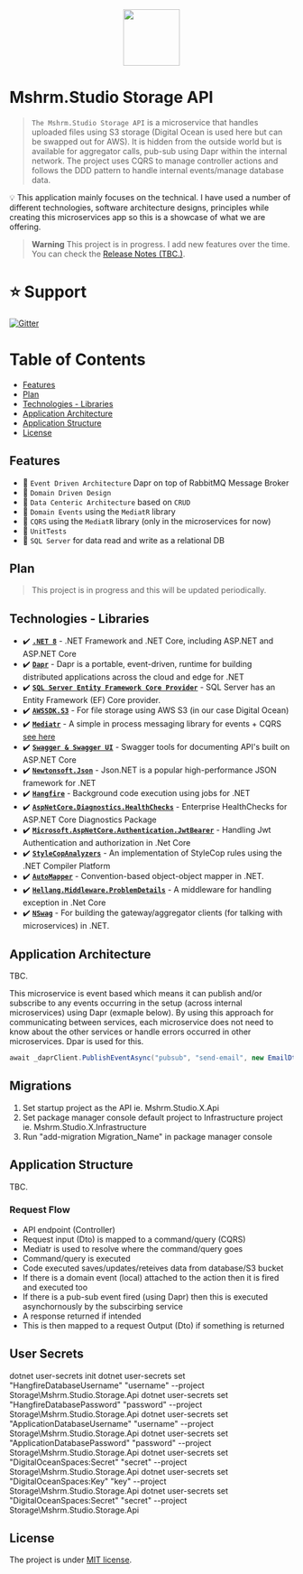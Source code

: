 
<center>
    <img width=100px; height=100px; src="https://github.com/mshrm-studio/mshrm-studio-api/assets/7746153/27332cff-48d9-4c8f-93a1-928bfdd4dfc7">
</center>

# Mshrm.Studio Storage API

> `The Mshrm.Studio Storage API` is a microservice that handles uploaded files using S3 storage (Digital Ocean is used here but can be swapped out for AWS). It is hidden from the outside world but is available for aggregator calls, pub-sub using Dapr within the internal network. The project uses CQRS to manage controller actions and follows the DDD pattern to handle internal events/manage database data.

💡 This application mainly focuses on the technical. I have used a number of different technologies, software architecture designs, principles while creating this microservices app so this is a showcase of what we are offering. 

> **Warning**
> This project is in progress. I add new features over the time. You can check the [Release Notes (TBC.)](TBC.).

# ⭐ Support

[![Gitter](https://img.shields.io/static/v1?style=for-the-badge&message=Mshrm%20Studio%20Gitter&color=222222&logo=Gitter&logoColor=FFAE33&label=)](https://app.gitter.im/#/room/#mshrmstudio:gitter.im)

# Table of Contents

- [Features](#features)
- [Plan](#plan)
- [Technologies - Libraries](#technologies---libraries)
- [Application Architecture](#application-architecture)
- [Application Structure](#application-structure)
- [License](#license)

## Features

- 🔩 `Event Driven Architecture` Dapr on top of RabbitMQ Message Broker
- 🔩 `Domain Driven Design`
- 🔩 `Data Centeric Architecture` based on `CRUD`
- 🔩 `Domain Events` using the `MediatR` library
- 🔩 `CQRS` using the `MediatR` library (only in the microservices for now)
- 🔩 `UnitTests`
- 🔩 `SQL Server` for data read and write as a relational DB

## Plan

> This project is in progress and this will be updated periodically.

## Technologies - Libraries

- ✔️ **[`.NET 8`](https://dotnet.microsoft.com/download)** - .NET Framework and .NET Core, including ASP.NET and ASP.NET Core
- ✔️ **[`Dapr`](https://github.com/dapr)** - Dapr is a portable, event-driven, runtime for building distributed applications across the cloud and edge for .NET
- ✔️ **[`SQL Server Entity Framework Core Provider`](https://learn.microsoft.com/en-us/ef/core/providers/sql-server/?tabs=dotnet-core-cli)** - SQL Server has an Entity Framework (EF) Core provider.
- ✔️ **[`AWSSDK.S3`]([https://learn.microsoft.com/en-us/ef/core/providers/sql-server/?tabs=dotnet-core-cli](https://github.com/aws/aws-sdk-net))** - For file storage using AWS S3 (in our case Digital Ocean)
- ✔️ **[`Mediatr`](https://github.com/jbogard/MediatR)** - A simple in process messaging library for events + CQRS [see here](https://learn.microsoft.com/en-us/dotnet/architecture/microservices/microservice-ddd-cqrs-patterns/microservice-application-layer-implementation-web-api)
- ✔️ **[`Swagger & Swagger UI`](https://github.com/domaindrivendev/Swashbuckle.AspNetCore)** - Swagger tools for documenting API's built on ASP.NET Core
- ✔️ **[`Newtonsoft.Json`](https://github.com/JamesNK/Newtonsoft.Json)** - Json.NET is a popular high-performance JSON framework for .NET
- ✔️ **[`Hangfire`](https://github.com/HangfireIO/Hangfire)** - Background code execution using jobs for .NET
- ✔️ **[`AspNetCore.Diagnostics.HealthChecks`](https://github.com/Xabaril/AspNetCore.Diagnostics.HealthChecks)** - Enterprise HealthChecks for ASP.NET Core Diagnostics Package
- ✔️ **[`Microsoft.AspNetCore.Authentication.JwtBearer`](https://www.nuget.org/packages/Microsoft.AspNetCore.Authentication.JwtBearer)** - Handling Jwt Authentication and authorization in .Net Core
- ✔️ **[`StyleCopAnalyzers`](https://github.com/DotNetAnalyzers/StyleCopAnalyzers)** - An implementation of StyleCop rules using the .NET Compiler Platform
- ✔️ **[`AutoMapper`](https://github.com/AutoMapper/AutoMapper)** - Convention-based object-object mapper in .NET.
- ✔️ **[`Hellang.Middleware.ProblemDetails`](https://github.com/khellang/Middleware/tree/master/src/ProblemDetails)** - A middleware for handling exception in .Net Core
- ✔️ **[`NSwag`](https://github.com/RicoSuter/NSwag)** - For building the gateway/aggregator clients (for talking with microservices) in .NET.

## Application Architecture

TBC.

This microservice is event based which means it can publish and/or subscribe to any events occurring in the setup (across internal microservices) using Dapr (exmaple below). By using this approach for communicating between services, each microservice does not need to know about the other services or handle errors occurred in other microservices. Dpar is used for this.

```csharp
await _daprClient.PublishEventAsync("pubsub", "send-email", new EmailDto() { EmailType = EmailType.PasswordReset, Link = "", ToEmailAddress = "test" }, cancellationToken);
```

## Migrations

1. Set startup project as the API ie. Mshrm.Studio.X.Api
2. Set package manager console default project to Infrastructure project ie. Mshrm.Studio.X.Infrastructure
3. Run "add-migration Migration_Name" in package manager console

## Application Structure

TBC.

### Request Flow

- API endpoint (Controller)
- Request input (Dto) is mapped to a command/query (CQRS)
- Mediatr is used to resolve where the command/query goes
- Command/query is executed
- Code executed saves/updates/reteives data from database/S3 bucket
- If there is a domain event (local) attached to the action then it is fired and executed too
- If there is a pub-sub event fired (using Dapr) then this is executed asynchornously by the subscirbing service
- A response returned if intended
- This is then mapped to a request Output (Dto) if something is returned


## User Secrets

dotnet user-secrets init
dotnet user-secrets set "HangfireDatabaseUsername" "username" --project Storage\Mshrm.Studio.Storage.Api
dotnet user-secrets set "HangfireDatabasePassword" "password" --project Storage\Mshrm.Studio.Storage.Api
dotnet user-secrets set "ApplicationDatabaseUsername" "username" --project Storage\Mshrm.Studio.Storage.Api
dotnet user-secrets set "ApplicationDatabasePassword" "password" --project Storage\Mshrm.Studio.Storage.Api
dotnet user-secrets set "DigitalOceanSpaces:Secret" "secret" --project Storage\Mshrm.Studio.Storage.Api
dotnet user-secrets set "DigitalOceanSpaces:Key" "key" --project Storage\Mshrm.Studio.Storage.Api
dotnet user-secrets set "DigitalOceanSpaces:Secret" "secret" --project Storage\Mshrm.Studio.Storage.Api

## License

The project is under [MIT license](https://github.com/mshrm-studio/mshrm-studio-api/blob/main/LICENSE).
